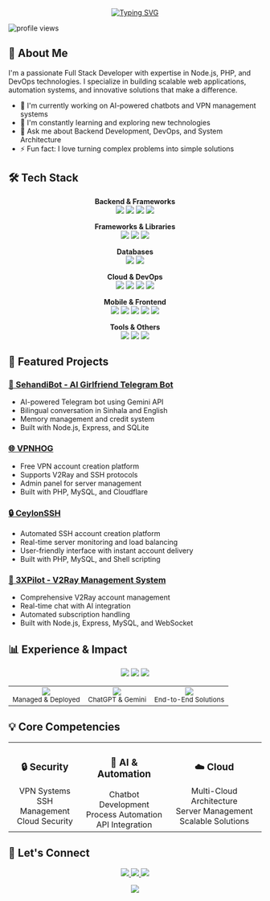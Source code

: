 <!-- Typing SVG -->
<div align="center">
  <a href="https://git.io/typing-svg"><img src="https://readme-typing-svg.demolab.com?font=Fira+Code&weight=600&size=28&duration=4000&pause=1000&color=3F97F7&center=true&vCenter=true&random=false&width=435&lines=Hi+%F0%9F%91%8B+I'm+Chathuranga;Full+Stack+Developer;Backend+Developer;DevOps+Engineer" alt="Typing SVG" /></a>
</div>

<!-- Profile Views Counter -->
<p align="left"> <img src="https://komarev.com/ghpvc/?username=chathurangac91&label=Profile%20views&color=0e75b6&style=flat" alt="profile views" /> </p>

<!-- About Me Section -->
## 🚀 About Me

I'm a passionate Full Stack Developer with expertise in Node.js, PHP, and DevOps technologies. I specialize in building scalable web applications, automation systems, and innovative solutions that make a difference.

- 🔭 I'm currently working on AI-powered chatbots and VPN management systems
- 🌱 I'm constantly learning and exploring new technologies
- 💬 Ask me about Backend Development, DevOps, and System Architecture
- ⚡ Fun fact: I love turning complex problems into simple solutions

<!-- Tech Stack Section -->
## 🛠️ Tech Stack

<p align="center">
  <b>Backend & Frameworks</b><br>
  <img src="https://img.shields.io/badge/Node.js-339933?style=for-the-badge&logo=nodedotjs&logoColor=white" />
  <img src="https://img.shields.io/badge/PHP-777BB4?style=for-the-badge&logo=php&logoColor=white" />
  <img src="https://img.shields.io/badge/Python-3776AB?style=for-the-badge&logo=python&logoColor=white" />
  <img src="https://img.shields.io/badge/Java-ED8B00?style=for-the-badge&logo=openjdk&logoColor=white" />
</p>

<p align="center">
  <b>Frameworks & Libraries</b><br>
  <img src="https://img.shields.io/badge/Express.js-000000?style=for-the-badge&logo=express&logoColor=white" />
  <img src="https://img.shields.io/badge/CodeIgniter-%23EF4223.svg?style=for-the-badge&logo=codeIgniter&logoColor=white" />
  <img src="https://img.shields.io/badge/Laravel-FF2D20?style=for-the-badge&logo=laravel&logoColor=white" />
</p>

<p align="center">
  <b>Databases</b><br>
  <img src="https://img.shields.io/badge/MySQL-005C84?style=for-the-badge&logo=mysql&logoColor=white" />
  <img src="https://img.shields.io/badge/SQLite-07405E?style=for-the-badge&logo=sqlite&logoColor=white" />
</p>

<p align="center">
  <b>Cloud & DevOps</b><br>
  <img src="https://img.shields.io/badge/microsoft%20azure-0089D6?style=for-the-badge&logo=microsoft-azure&logoColor=white" />
  <img src="https://img.shields.io/badge/Amazon_AWS-FF9900?style=for-the-badge&logo=amazonaws&logoColor=white" />
  <img src="https://img.shields.io/badge/Oracle_Cloud-F80000?style=for-the-badge&logo=oracle&logoColor=white" />
  <img src="https://img.shields.io/badge/Google_Cloud-4285F4?style=for-the-badge&logo=google-cloud&logoColor=white" />
</p>

<p align="center">
  <b>Mobile & Frontend</b><br>
  <img src="https://img.shields.io/badge/Ionic-3880FF?style=for-the-badge&logo=ionic&logoColor=white" />
  <img src="https://img.shields.io/badge/HTML5-E34F26?style=for-the-badge&logo=html5&logoColor=white" />
  <img src="https://img.shields.io/badge/CSS3-1572B6?style=for-the-badge&logo=css3&logoColor=white" />
  <img src="https://img.shields.io/badge/JavaScript-323330?style=for-the-badge&logo=javascript&logoColor=F7DF1E" />
  <img src="https://img.shields.io/badge/XML-ff6600?style=for-the-badge&logo=xml&logoColor=white" />
</p>

<p align="center">
  <b>Tools & Others</b><br>
  <img src="https://img.shields.io/badge/Shell_Script-121011?style=for-the-badge&logo=gnu-bash&logoColor=white" />
  <img src="https://img.shields.io/badge/Git-F05032?style=for-the-badge&logo=git&logoColor=white" />
  <img src="https://img.shields.io/badge/Cloudflare-F38020?style=for-the-badge&logo=Cloudflare&logoColor=white" />
</p>

<!-- Featured Projects Section -->
## 🌟 Featured Projects

### <a href="https://t.me/SehandiBot" target="_blank">🤖 SehandiBot - AI Girlfriend Telegram Bot</a>

- AI-powered Telegram bot using Gemini API
- Bilingual conversation in Sinhala and English
- Memory management and credit system
- Built with Node.js, Express, and SQLite

### <a href="https://www.vpnhog.xyz/" target="_blank">🌐 VPNHOG</a>
- Free VPN account creation platform
- Supports V2Ray and SSH protocols
- Admin panel for server management
- Built with PHP, MySQL, and Cloudflare

### <a href="https://www.facebook.com/ceylonssh/" target="_blank">🔒 CeylonSSH</a>
- Automated SSH account creation platform
- Real-time server monitoring and load balancing
- User-friendly interface with instant account delivery
- Built with PHP, MySQL, and Shell scripting

### <a href="https://www.3xpilot.com/" target="_blank">💼 3XPilot - V2Ray Management System</a>
- Comprehensive V2Ray account management
- Real-time chat with AI integration
- Automated subscription handling
- Built with Node.js, Express, MySQL, and WebSocket

<!-- Stats Section -->
## 📊 Experience & Impact

<p align="center">
  <img src="https://img.shields.io/badge/Experience-7%2B%20Years-brightgreen?style=for-the-badge" />
  <img src="https://img.shields.io/badge/Projects-50%2B-blue?style=for-the-badge" />
  <img src="https://img.shields.io/badge/Clients-Global-orange?style=for-the-badge" />
</p>

<table align="center">
  <tr>
    <td align="center">
      <img src="https://img.shields.io/badge/Cloud%20Infrastructure-100%2B%20Servers-informational?style=flat-square" /><br/>
      <sub>Managed & Deployed</sub>
    </td>
    <td align="center">
      <img src="https://img.shields.io/badge/AI%20Integration-Multiple%20Projects-success?style=flat-square" /><br/>
      <sub>ChatGPT & Gemini</sub>
    </td>
    <td align="center">
      <img src="https://img.shields.io/badge/System%20Architecture-Full%20Stack-blueviolet?style=flat-square" /><br/>
      <sub>End-to-End Solutions</sub>
    </td>
  </tr>
</table>

## 💡 Core Competencies

<table align="center">
  <tr>
    <td align="center">
      <h3>🔒 Security</h3>
      VPN Systems<br/>
      SSH Management<br/>
      Cloud Security
    </td>
    <td align="center">
      <h3>🤖 AI & Automation</h3>
      Chatbot Development<br/>
      Process Automation<br/>
      API Integration
    </td>
    <td align="center">
      <h3>☁️ Cloud</h3>
      Multi-Cloud Architecture<br/>
      Server Management<br/>
      Scalable Solutions
    </td>
  </tr>
</table>

<!-- Connect Section -->
## 🤝 Let's Connect

<p align="center">
  <a href="https://linkedin.com/in/chathuranga-kalupahana" target="_blank">
    <img src="https://img.shields.io/badge/LinkedIn-0077B5?style=for-the-badge&logo=linkedin&logoColor=white" />
  </a>
  <a href="https://t.me/Ch4thurang4X" target="_blank">
    <img src="https://img.shields.io/badge/Telegram-2CA5E0?style=for-the-badge&logo=telegram&logoColor=white" />
  </a>
  <a href="mailto:chanakac.91@gmail.com">
    <img src="https://img.shields.io/badge/Gmail-D14836?style=for-the-badge&logo=gmail&logoColor=white" />
  </a>
</p>

<!-- Footer -->
<p align="center">
  <img src="https://capsule-render.vercel.app/api?type=waving&color=gradient&height=100&section=footer"/>
</p> 
